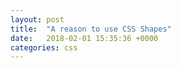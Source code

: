 ```yaml
---
layout: post
title:  "A reason to use CSS Shapes"
date:   2018-02-01 15:35:36 +0000
categories: css
---
```

